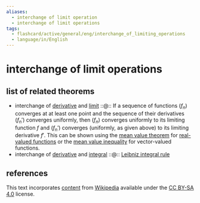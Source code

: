 ```yaml
---
aliases:
  - interchange of limit operation
  - interchange of limit operations
tags:
  - flashcard/active/general/eng/interchange_of_limiting_operations
  - language/in/English
---
```


# interchange of limit operations

## list of related theorems

- interchange of [derivative](derivative.md) and [limit](limit%20of%20a%20function.md) ::@:: If a sequence of functions $(f_n)$ converges at at least one point and the sequence of their derivatives $(f_n')$ converges uniformly, then $(f_n)$ converges uniformly to its limiting function $f$ and $(f_n')$ converges (uniformly, as given above) to its limiting derivative $f'$. This can be shown using the [mean value theorem](mean%20value%20theorem.md) for [real-valued functions](real-valued%20function.md) or the [mean value inequality](mean%20value%20theorem.md#mean%20value%20theorem%20for%20vector-valued%20functions) for vector-valued functions. <!--SR:!2025-08-07,139,230!2026-07-28,521,310-->
- interchange of [derivative](derivative.md) and [integral](integral.md) ::@:: [Leibniz integral rule](Leibniz%20integral%20rule.md) <!--SR:!2028-04-23,1069,350!2027-10-31,937,350-->

## references

This text incorporates [content](https://en.wikipedia.org/wiki/interchange_of_limiting_operations) from [Wikipedia](Wikipedia.md) available under the [CC BY-SA 4.0](https://creativecommons.org/licenses/by-sa/4.0/) license.
